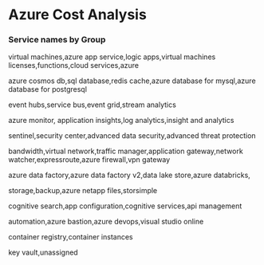 # Azure Cost Analysis

###  Service names by Group

virtual machines,azure app service,logic apps,virtual machines licenses,functions,cloud services,azure 

azure cosmos db,sql database,redis cache,azure database for mysql,azure database for postgresql

event hubs,service bus,event grid,stream analytics

azure monitor, application insights,log analytics,insight and analytics

sentinel,security center,advanced data security,advanced threat protection

bandwidth,virtual network,traffic manager,application gateway,network watcher,expressroute,azure firewall,vpn gateway

azure data factory,azure data factory v2,data lake store,azure databricks,

storage,backup,azure netapp files,storsimple

cognitive search,app configuration,cognitive services,api management

automation,azure bastion,azure devops,visual studio online

container registry,container instances

key vault,unassigned